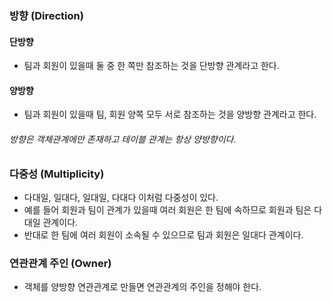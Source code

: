 ### 방향 (Direction)
#### 단방향
* 팀과 회원이 있을때 둘 중 한 쪽만 참조하는 것을 단방향 관계라고 한다.

#### 양방향
* 팀과 회원이 있을때 팀, 회원 양쪽 모두 서로 참조하는 것을 양방향 관계라고 한다.

###### 방향은 객체관계에만 존재하고 테이블 관계는 항상 양방향이다.

### 다중성 (Multiplicity)
* 다대일, 일대다, 일대일, 다대다 이처럼 다중성이 있다.
* 예를 들어 회원과 팀이 관계가 있을때 여러 회원은 한 팀에 속하므로 회원과 팀은 다대일 관계이다.
* 반대로 한 팀에 여러 회원이 소속될 수 있으므로 팀과 회원은 일대다 관계이다.

### 연관관계 주인 (Owner)
* 객체를 양방향 연관관계로 만들면 연관관계의 주인을 정해야 한다.
